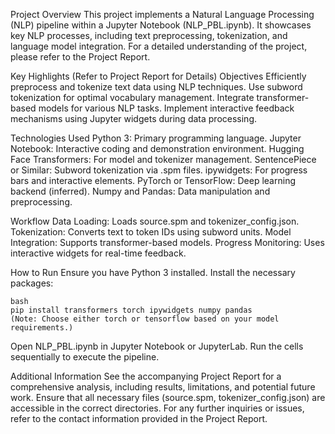 Project Overview
This project implements a Natural Language Processing (NLP) pipeline within a Jupyter Notebook (NLP_PBL.ipynb). It showcases key NLP processes, including text preprocessing, tokenization, and language model integration. For a detailed understanding of the project, please refer to the Project Report.

Key Highlights (Refer to Project Report for Details)
Objectives
Efficiently preprocess and tokenize text data using NLP techniques.
Use subword tokenization for optimal vocabulary management.
Integrate transformer-based models for various NLP tasks.
Implement interactive feedback mechanisms using Jupyter widgets during data processing.

Technologies Used
Python 3: Primary programming language.
Jupyter Notebook: Interactive coding and demonstration environment.
Hugging Face Transformers: For model and tokenizer management.
SentencePiece or Similar: Subword tokenization via .spm files.
ipywidgets: For progress bars and interactive elements.
PyTorch or TensorFlow: Deep learning backend (inferred).
Numpy and Pandas: Data manipulation and preprocessing.

Workflow
Data Loading: Loads source.spm and tokenizer_config.json.
Tokenization: Converts text to token IDs using subword units.
Model Integration: Supports transformer-based models.
Progress Monitoring: Uses interactive widgets for real-time feedback.

How to Run
Ensure you have Python 3 installed.
Install the necessary packages:

    bash
    pip install transformers torch ipywidgets numpy pandas
    (Note: Choose either torch or tensorflow based on your model requirements.)

Open NLP_PBL.ipynb in Jupyter Notebook or JupyterLab.
Run the cells sequentially to execute the pipeline.

Additional Information
See the accompanying Project Report for a comprehensive analysis, including results, limitations, and potential future work.
Ensure that all necessary files (source.spm, tokenizer_config.json) are accessible in the correct directories.
For any further inquiries or issues, refer to the contact information provided in the Project Report.
